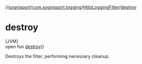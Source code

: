 //[sognisport](../../../index.md)/[com.sognisport.logging](../index.md)/[HttpLoggingFilter](index.md)/[destroy](destroy.md)

# destroy

[JVM]\
open fun [destroy](destroy.md)()

Destroys the filter, performing necessary cleanup.
